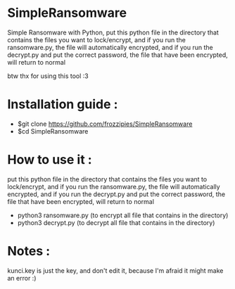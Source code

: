 # SimpleRansomware
Simple Ransomware with Python, put this python file in the directory that contains the files you want to lock/encrypt, and if you run the ransomware.py, the file will automatically encrypted, and if you run the decrypt.py and put the correct password, the file that have been encrypted, will return to normal

btw thx for using this tool :3

# Installation guide :
- $git clone https://github.com/frozzipies/SimpleRansomware
- $cd SimpleRansomware

# How to use it :
put this python file in the directory that contains the files you want to lock/encrypt, and if you run the ransomware.py, the file will automatically encrypted, and if you run the decrypt.py and put the correct password, the file that have been encrypted, will return to normal

- python3 ransomware.py (to encrypt all file that contains in the directory)
- python3 decrypt.py    (to decrypt all file that contains in the directory)

# Notes :
kunci.key is just the key, and don't edit it, because I'm afraid it might make an error :) 
